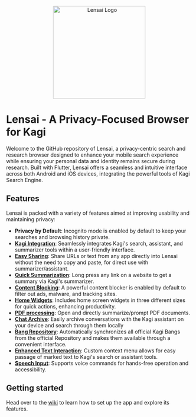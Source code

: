 <p align="center">
  <img width="250" src="https://raw.githubusercontent.com/FaFre/bang_navigator/main/app/assets/icon/icon.png" alt="Lensai Logo">
</p>

# Lensai - A Privacy-Focused Browser for Kagi

Welcome to the GitHub repository of Lensai, a privacy-centric search and research browser designed to enhance your mobile search experience while ensuring your personal data and identity remains secure during research. Built with Flutter, Lensai offers a seamless and intuitive interface across both Android and iOS devices, integrating the powerful tools of Kagi Search Engine.

## Features

Lensai is packed with a variety of features aimed at improving usability and maintaining privacy:

- **Privacy by Default**: Incognito mode is enabled by default to keep your searches and browsing history private.
- **[Kagi Integration](https://github.com/FaFre/bang_navigator/wiki/Kagi-Tools)**: Seamlessly integrates Kagi's search, assistant, and summarizer tools within a user-friendly interface.
- **[Easy Sharing](https://github.com/FaFre/bang_navigator/wiki/Kagi-Tools)**: Share URLs or text from any app directly into Lensai without the need to copy and paste, for direct use with summarizer/assistant.
- **[Quick Summarization](https://github.com/FaFre/bang_navigator/wiki/Browser)**: Long press any link on a website to get a summary via Kagi's summarizer.
- **[Content Blocking](https://github.com/FaFre/bang_navigator/wiki/Content-Blocking)**: A powerful content blocker is enabled by default to filter out ads, malware, and tracking sites.
- **[Home Widgets](https://github.com/FaFre/bang_navigator/wiki/Home-Widget)**: Includes home screen widgets in three different sizes for quick actions, enhancing productivity.
- **[PDF processing](https://github.com/FaFre/bang_navigator/wiki/Kagi-Tools)**: Open and directly summarize/prompt PDF documents.
- **[Chat Archive](https://github.com/FaFre/bang_navigator/wiki/Chat-Archive)**: Easily archive conversations with the Kagi assistant on your device and search through them locally
- **[Bang Repository](https://github.com/FaFre/bang_navigator/wiki/Bangs)**: Automatically synchronizes all official Kagi Bangs from the official Repository and makes them available through a convenient interface.
- **[Enhanced Text Interaction](https://github.com/FaFre/bang_navigator/wiki/Browser)**: Custom context menu allows for easy passage of marked text to Kagi's search or assistant tools.
- **[Speech Input](https://github.com/FaFre/bang_navigator/wiki/Kagi-Tools)**: Supports voice commands for hands-free operation and accessibility.

## Getting started

Head over to the [wiki](./wiki/Quickstart-Guide) to learn how to set up the app and explore its features.

